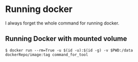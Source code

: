 # Running docker
I always forget the whole command for running docker. 

## Running Docker with mounted volume

```
$ docker run --rm=True -u $(id -u):$(id -g) -v $PWD:/data dockerRepo/image:tag command_for_tool
```
